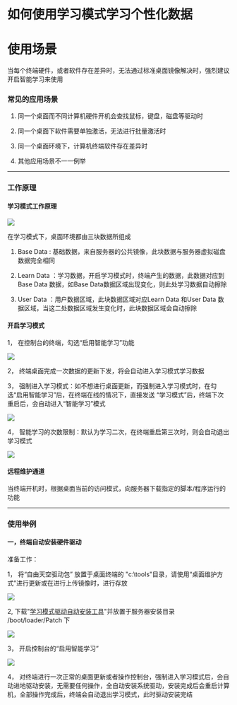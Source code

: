 # 如何使用学习模式学习个性化数据

# 使用场景

当每个终端硬件，或者软件存在差异时，无法通过标准桌面镜像解决时，强烈建议开启智能学习来使用

### 常见的应用场景

1. 同一个桌面而不同计算机硬件开机会查找鼠标，键盘，磁盘等驱动时

2. 同一个桌面下软件需要单独激活，无法进行批量激活时

3. 同一个桌面环境下，计算机终端软件存在差异时

4. 其他应用场景不一一例举

---

### 工作原理

#### 学习模式工作原理

![](/assets/x1.png)

在学习模式下，桌面环境都由三块数据所组成

1. Base Data :  基础数据，来自服务器的公共镜像，此块数据与服务器虚拟磁盘数据完全相同

2. Learn Data ：学习数据，开启学习模式时，终端产生的数据，此数据对应到Base Data 数据，如Base Data数据区域出现变化，则此处学习数据自动擦除

3. User Data ：用户数据区域，此块数据区域对应Learn Data 和User Data 数据区域，当这二处数据区域发生变化时，此块数据区域会自动擦除

#### 开启学习模式

1， 在控制台的终端，勾选“启用智能学习”功能

![](/assets/x2.png)

2， 终端桌面完成一次数据的更新下发，将会自动进入学习模式学习数据

3， 强制进入学习模式：如不想进行桌面更新，而强制进入学习模式时，在勾选“启用智能学习”后，在终端在线的情况下，直接发送 “学习模式”后，终端下次重启后，会自动进入“智能学习”模式

![](/assets/x3.png)

4， 智能学习的次数限制：默认为学习二次，在终端重启第三次时，则会自动退出学习模式

![](/assets/x4.png)

#### 远程维护通道

当终端开机时，根据桌面当前的访问模式，向服务器下载指定的脚本/程序运行的功能

---

### 使用举例

#### 一，终端自动安装硬件驱动

准备工作：

1， 将“自由天空驱动包” 放置于桌面终端的 "c:\tools"目录，请使用“桌面维护方式”进行更新或在进行上传镜像时，进行存放

![](/assets/x5.png)

2,  下载"[学习模式驱动自动安装工具](http://vpn.os-v.com:82/%E8%BF%9C%E7%A8%8B%E7%BB%B4%E6%8A%A4%E6%A0%B7%E4%BE%8B%E4%B8%8B%E8%BD%BD/%E5%AD%A6%E4%B9%A0%E6%A8%A1%E5%BC%8F%E4%B8%8B%E9%A9%B1%E5%8A%A8%E8%87%AA%E5%8A%A8%E5%AE%89%E8%A3%85/LearnMode.zip)"并放置于服务器安装目录 /boot/loader/Patch 下

![](/assets/x6.png)

3， 开启控制台的“启用智能学习”

![](/assets/x7.png)

4， 对终端进行一次正常的桌面更新或者操作控制台，强制进入学习模式后，会自动进地驱动安装，无需要任何操作，全自动安装系统驱动，安装完成后会重启计算机，全部操作完成后，终端会自动退出学习模式，此时驱动安装完结

